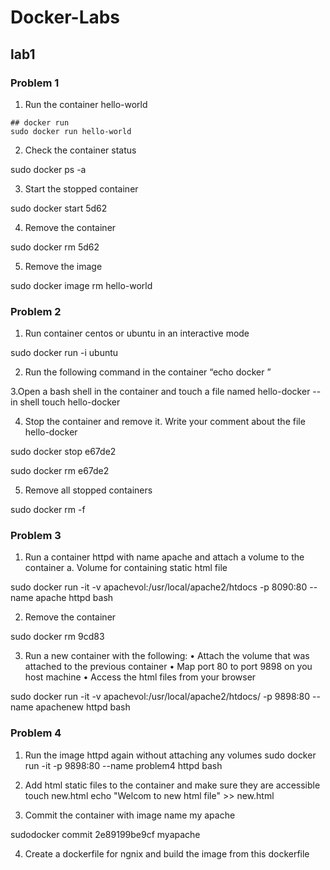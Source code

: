 # Docker-Labs

## lab1

### Problem 1

1. Run the container hello-world

```
## docker run
sudo docker run hello-world
```









2. Check the container status
 
 sudo docker ps -a


3. Start the stopped container

sudo docker start 5d62


4. Remove the container

sudo docker rm 5d62

5. Remove the image

sudo docker image rm hello-world 

### Problem 2

1. Run container centos or ubuntu in an interactive
mode

sudo docker run -i ubuntu


2. Run the following command in the container
“echo docker ”






3.Open a bash shell in the container and touch a file named hello-docker
--in shell 
touch hello-docker

4. Stop the container and remove it. Write your comment about the file hello-docker

 sudo docker stop e67de2

 sudo docker rm e67de2

5. Remove all stopped containers

 sudo docker rm -f

### Problem 3

1. Run a container httpd with name apache and attach a volume to the container 
   a. Volume for containing static html file

sudo docker run -it -v apachevol:/usr/local/apache2/htdocs -p 8090:80 --name apache httpd bash


2. Remove the container

sudo docker rm 9cd83


3. Run a new container with the following:
    • Attach the volume that was attached to the previous container
    • Map port 80 to port 9898 on you host machine
    • Access the html files from your browser

sudo docker run -it -v apachevol:/usr/local/apache2/htdocs/ -p 9898:80 --name apachenew httpd bash


### Problem 4

1. Run the image httpd again without attaching any volumes 
 sudo docker run -it  -p 9898:80 --name problem4 httpd bash


2. Add html static files to the container and make sure they are accessible
   touch new.html
   echo "Welcom to new html file" >> new.html
   

3. Commit the container with image name my apache

sudodocker commit 2e89199be9cf  myapache

4. Create a dockerfile for ngnix and build the image from this dockerfile
